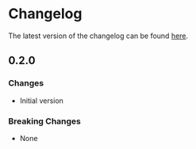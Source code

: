 # Changelog

The latest version of the changelog can be found [here](/Azure/bicep-registry-modules/blob/main/avm/res/network/application-gateway-web-application-firewall-policy/CHANGELOG.md).

## 0.2.0

### Changes

- Initial version

### Breaking Changes

- None
